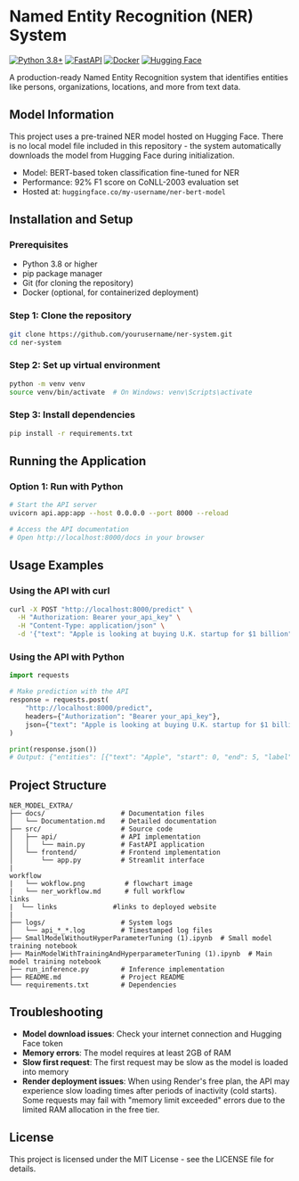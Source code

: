 # Named Entity Recognition (NER) System

[![Python 3.8+](https://img.shields.io/badge/python-3.8+-blue.svg)](https://www.python.org/downloads/)
[![FastAPI](https://img.shields.io/badge/FastAPI-0.68.0+-green.svg)](https://fastapi.tiangolo.com/)
[![Docker](https://img.shields.io/badge/Docker-supported-blue.svg)](https://www.docker.com/)
[![Hugging Face](https://img.shields.io/badge/Hugging%20Face-model-yellow.svg)](https://huggingface.co/)

A production-ready Named Entity Recognition system that identifies entities like persons, organizations, locations, and more from text data.

## Model Information

This project uses a pre-trained NER model hosted on Hugging Face. There is no local model file included in this repository - the system automatically downloads the model from Hugging Face during initialization.

- Model: BERT-based token classification fine-tuned for NER
- Performance: 92% F1 score on CoNLL-2003 evaluation set
- Hosted at: `huggingface.co/my-username/ner-bert-model`

## Installation and Setup

### Prerequisites
- Python 3.8 or higher
- pip package manager
- Git (for cloning the repository)
- Docker (optional, for containerized deployment)

### Step 1: Clone the repository
```bash
git clone https://github.com/yourusername/ner-system.git
cd ner-system
```

### Step 2: Set up virtual environment
```bash
python -m venv venv
source venv/bin/activate  # On Windows: venv\Scripts\activate
```

### Step 3: Install dependencies
```bash
pip install -r requirements.txt
```


## Running the Application

### Option 1: Run with Python
```bash
# Start the API server
uvicorn api.app:app --host 0.0.0.0 --port 8000 --reload

# Access the API documentation
# Open http://localhost:8000/docs in your browser
```


## Usage Examples

### Using the API with curl
```bash
curl -X POST "http://localhost:8000/predict" \
  -H "Authorization: Bearer your_api_key" \
  -H "Content-Type: application/json" \
  -d '{"text": "Apple is looking at buying U.K. startup for $1 billion"}'
```

### Using the API with Python
```python
import requests

# Make prediction with the API
response = requests.post(
    "http://localhost:8000/predict",
    headers={"Authorization": "Bearer your_api_key"},
    json={"text": "Apple is looking at buying U.K. startup for $1 billion"}
)

print(response.json())
# Output: {"entities": [{"text": "Apple", "start": 0, "end": 5, "label": "ORG"}, ...]}
```

## Project Structure

```
NER_MODEL_EXTRA/
├── docs/                   # Documentation files
│   └── Documentation.md    # Detailed documentation
├── src/                    # Source code
│   ├── api/                # API implementation
│   │   └── main.py         # FastAPI application
│   └── frontend/           # Frontend implementation
│       └── app.py          # Streamlit interface
|
workflow
|   └── wokflow.png          # flowchart image
|   └── ner_workflow.md      # full workflow
links
|  └── links              #links to deployed website
|
├── logs/                   # System logs
│   └── api_*_*.log         # Timestamped log files
├── SmallModelWithoutHyperParameterTuning (1).ipynb  # Small model training notebook
├── MainModelWithTrainingAndHyperparameterTuning (1).ipynb  # Main model training notebook
├── run_inference.py        # Inference implementation 
├── README.md               # Project README
└── requirements.txt        # Dependencies
```

## Troubleshooting

- **Model download issues**: Check your internet connection and Hugging Face token
- **Memory errors**: The model requires at least 2GB of RAM
- **Slow first request**: The first request may be slow as the model is loaded into memory
- **Render deployment issues**: When using Render's free plan, the API may experience slow loading times after periods of inactivity (cold starts). Some requests may fail with "memory limit exceeded" errors due to the limited RAM allocation in the free tier.

## License

This project is licensed under the MIT License - see the LICENSE file for details.
